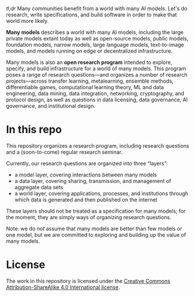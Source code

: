 _tl;dr_ Many communities benefit from a world with many AI models. Let's do research, write specifications, and build software in order to make that world more likely.

**Many models** describes a world with many AI models, including the large private models extant today as well as open-source models, public models, foundation models, narrow models, large language models, text-to-image models, and models running on edge or decentralized infrastructure.

Many models is also an **open research program** intended to explore, specify, and build infrastructure for a world of many models. This program poses a range of research questions—and organizes a number of research projects—across transfer learning, metalearning, ensemble methods, differentiable games, computational learning theory, ML and data engineering, data mining, data integration, networking, cryptography, and protocol design, as well as questions in data licensing, data governance, AI governance, and institutional design.

# In this repo
This repository organizes a research program, including research questions and a (soon-to-come) regular research seminar. 

Currently, our research questions are organized into three “layers”: 
- a model layer, covering interactions between many models
- a data layer, covering sharing, transmission, and management of aggregate data sets
- a world layer, covering applications, processes, and institutions through which data is generated and then published on the internet

These layers should not be treated as a specification for many models; for the moment, they are simply ways of organizing research questions.

Note: we do *not* assume that many models are better than few models or one model, but we are committed to exploring and building up the value of many models.

# License

The work in this repository is licensed under the [Creative Commons Attribution-ShareAlike 4.0 International license](https://creativecommons.org/licenses/by-sa/4.0/).
